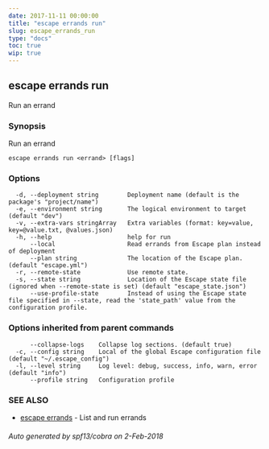 ```yaml
---
date: 2017-11-11 00:00:00
title: "escape errands run"
slug: escape_errands_run
type: "docs"
toc: true
wip: true
---
```

## escape errands run

Run an errand

### Synopsis


Run an errand

```
escape errands run <errand> [flags]
```

### Options

```
  -d, --deployment string        Deployment name (default is the package's "project/name")
  -e, --environment string       The logical environment to target (default "dev")
  -v, --extra-vars stringArray   Extra variables (format: key=value, key=@value.txt, @values.json)
  -h, --help                     help for run
      --local                    Read errands from Escape plan instead of deployment
      --plan string              The location of the Escape plan. (default "escape.yml")
  -r, --remote-state             Use remote state.
  -s, --state string             Location of the Escape state file (ignored when --remote-state is set) (default "escape_state.json")
      --use-profile-state        Instead of using the Escape state file specified in --state, read the 'state_path' value from the configuration profile.
```

### Options inherited from parent commands

```
      --collapse-logs    Collapse log sections. (default true)
  -c, --config string    Local of the global Escape configuration file (default "~/.escape_config")
  -l, --level string     Log level: debug, success, info, warn, error (default "info")
      --profile string   Configuration profile
```

### SEE ALSO
* [escape errands](../escape_errands/)	 - List and run errands

###### Auto generated by spf13/cobra on 2-Feb-2018
